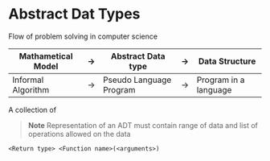# Abstract Dat Types
Flow of problem solving in computer science

| Mathametical Model | $\rightarrow$ | Abstract Data type      | $\rightarrow$ | Data Structure        |
| ------------------ | ------------- | ----------------------- | ------------- | --------------------- |
| Informal Algorithm | $\rightarrow$ | Pseudo Language Program | $\rightarrow$ | Program in a language |

A collection of 

> **Note** Representation of an ADT must contain range of data and list of operations allowed on the data 

```
<Return type> <Function name>(<arguments>)
```